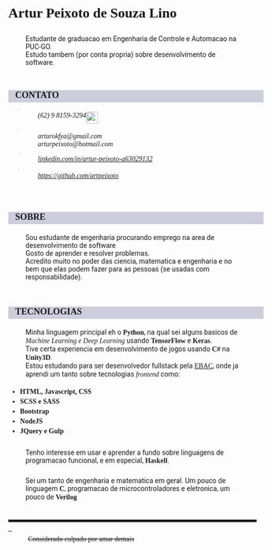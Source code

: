 <head>
<style>
   img{
      vertical-align: middle;
   }
   details{
      list-style-type: none;
   }
   * {
      padding-bottom: 4px;
      font-family: 'JetBrains Mono'
   }
   section > h1, section > h2, section > h3 , section > dl > dt{
      transform-text: upper;
      font-weight: bold;
      width: 100%;
      padding-left: 14px;
      margin-bottom: 5px;
      background-color: rgba(10, 10, 90, 0.2);
      font-size: 1.3em;
   } 
   a{
      text-transform: underline;
   }
   dl{
      padding-left: 20px;
   }
   dt{
      display: flex;
      position: sticky;
      width: 40%;
      font-size: 0.7; font-weight: bold; text-transform: uppercase;
   }
   dd{
      display: flex;
      box-sizing: border-box;
      position: relative;
      margin-bottom: 5px;
   } 
   sup{
      padding-left: 10px;
   }
   h1, h2, h3{
      font-weight: 900;
   }
   p {
      font-family: 'futura-pt', roboto, sans-serif;
      padding: 5px 25px;
      margin-left: 10px;
   }
</style>

</head>

# Artur Peixoto de Souza Lino

<!-- eu sei que essa tag geralmente nao eh geralmente usada assim, mas ate que eu gostei desse jeito -->
<section>
<p
   id="summary">
   Estudante de graduacao em Engenharia de Controle e Automacao na PUC-GO. <br>
   Estudo tambem (por conta propria) sobre desenvolvimento de software. 
   </p>
</section>

<section>
<h3>CONTATO</h3>
<address>
   <dl>

   <dt>Telefone</dt>
   <dd> 
   <span>(62) 9 8159-3294 </span>
   <img src="https://raw.githubusercontent.com/andrew78041/logo-design-inkscape/791fade5a3b6cb9e1b1228b914f1b0519285c2cd/whatsapplogo.svg" width=24px>
   </dd>

   <dt>E-MAIL</dt>
   <dd>
   arturokfya@gmail.com
   <br> 
    arturpeixoto@hotmail.com
   </dd>

   <dt>Linkedin</dt> 
   <dd>
      <a 
         href="https://www.linkedin.com/in/artur-peixoto-a63029132/">
         linkedin.com/in/artur-peixoto-a63029132
      </a>
   </dd>

   <dt>GitHub</dt> 
   <dd>
      <a href="https://github.com/artpeixoto">
      https://github.com/artpeixoto
      </a>
   </dd>

   </dl>
   </address>
</section>

<section>
<h2>SOBRE</h2>
<article>

Sou estudante de engenharia procurando emprego na area de desenvolvimento de software
<br>Gosto de aprender e resolver problemas. <br>
Acredito muito no poder das ciencia, matematica e engenharia e no bem que elas podem fazer para as pessoas (se usadas com responsabilidade).


</article>

</section>

<section>
<h2>TECNOLOGIAS</h2>
<article>

Minha linguagem principal eh o <b>Python</b>, na qual sei alguns basicos de <i>Machine Learning e Deep Learning</i> usando <b>TensorFlow</b> e <b>Keras</b>. <br>
Tive certa experiencia em desenvolvimento de jogos usando <b>C#</b> na <b>Unity3D</b>.  
Estou estudando para ser desenvolvedor fullstack pela <a href="ebaconline.com"> EBAC</a>, onde ja aprendi um tanto sobre tecnologias <i>frontend</i> como: 
  -  <b>HTML, Javascript, CSS</b>
  - <b> SCSS e SASS </b>
  - <b> Bootstrap</b>
  -  <b>NodeJS</b> 
  - <b> JQuery e Gulp </b>

Tenho interesse em usar e aprender a fundo sobre linguagens de programacao funcional, e em especial, <b> Haskell</b>.

Sei um tanto de engenharia e matematica em geral. Um pouco de linguagem <b>C</b>, programacao de microcontroladores e eletronica, um pouco de <b>Verilog</b>
</article>

---

</section>
<dt><del>Crimes cometidos</del></dt><dd><del>Considerado culpado por amar demais</del></dd></dl>